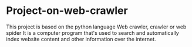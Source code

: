# Project-on-web-crawler

This project is based on the python language
 Web crawler, crawler or web spider
 It is a computer program that's used to search and automatically index website content and other information over the internet.

